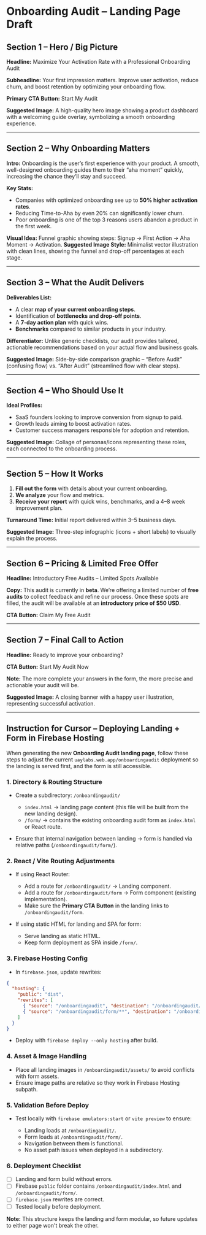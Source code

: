 # Onboarding Audit – Landing Page Draft

## Section 1 – Hero / Big Picture

**Headline:** Maximize Your Activation Rate with a Professional Onboarding Audit

**Subheadline:** Your first impression matters. Improve user activation, reduce churn, and boost retention by optimizing your onboarding flow.

**Primary CTA Button:** Start My Audit

**Suggested Image:** A high-quality hero image showing a product dashboard with a welcoming guide overlay, symbolizing a smooth onboarding experience.

---

## Section 2 – Why Onboarding Matters

**Intro:** Onboarding is the user’s first experience with your product. A smooth, well-designed onboarding guides them to their “aha moment” quickly, increasing the chance they’ll stay and succeed.

**Key Stats:**

* Companies with optimized onboarding see up to **50% higher activation rates**.
* Reducing Time-to-Aha by even 20% can significantly lower churn.
* Poor onboarding is one of the top 3 reasons users abandon a product in the first week.

**Visual Idea:** Funnel graphic showing steps: Signup → First Action → Aha Moment → Activation.
**Suggested Image Style:** Minimalist vector illustration with clean lines, showing the funnel and drop-off percentages at each stage.

---

## Section 3 – What the Audit Delivers

**Deliverables List:**

* A clear **map of your current onboarding steps**.
* Identification of **bottlenecks and drop-off points**.
* A **7-day action plan** with quick wins.
* **Benchmarks** compared to similar products in your industry.

**Differentiator:** Unlike generic checklists, our audit provides tailored, actionable recommendations based on your actual flow and business goals.

**Suggested Image:** Side-by-side comparison graphic – “Before Audit” (confusing flow) vs. “After Audit” (streamlined flow with clear steps).

---

## Section 4 – Who Should Use It

**Ideal Profiles:**

* SaaS founders looking to improve conversion from signup to paid.
* Growth leads aiming to boost activation rates.
* Customer success managers responsible for adoption and retention.

**Suggested Image:** Collage of personas/icons representing these roles, each connected to the onboarding process.

---

## Section 5 – How It Works

1. **Fill out the form** with details about your current onboarding.
2. **We analyze** your flow and metrics.
3. **Receive your report** with quick wins, benchmarks, and a 4–8 week improvement plan.

**Turnaround Time:** Initial report delivered within 3–5 business days.

**Suggested Image:** Three-step infographic (icons + short labels) to visually explain the process.

---

## Section 6 – Pricing & Limited Free Offer

**Headline:** Introductory Free Audits – Limited Spots Available

**Copy:** This audit is currently in **beta**. We’re offering a limited number of **free audits** to collect feedback and refine our process. Once these spots are filled, the audit will be available at an **introductory price of \$50 USD**.

**CTA Button:** Claim My Free Audit

---

## Section 7 – Final Call to Action

**Headline:** Ready to improve your onboarding?

**CTA Button:** Start My Audit Now

**Note:** The more complete your answers in the form, the more precise and actionable your audit will be.

**Suggested Image:** A closing banner with a happy user illustration, representing successful activation.

---

## Instruction for Cursor – Deploying Landing + Form in Firebase Hosting

When generating the new **Onboarding Audit landing page**, follow these steps to adjust the current `uaylabs.web.app/onboardingaudit` deployment so the landing is served first, and the form is still accessible.

### 1. Directory & Routing Structure

* Create a subdirectory: `/onboardingaudit/`

  * `index.html` → landing page content (this file will be built from the new landing design).
  * `/form/` → contains the existing onboarding audit form as `index.html` or React route.
* Ensure that internal navigation between landing → form is handled via relative paths (`/onboardingaudit/form/`).

### 2. React / Vite Routing Adjustments

* If using React Router:

  * Add a route for `/onboardingaudit/` → Landing component.
  * Add a route for `/onboardingaudit/form` → Form component (existing implementation).
  * Make sure the **Primary CTA Button** in the landing links to `/onboardingaudit/form`.
* If using static HTML for landing and SPA for form:

  * Serve landing as static HTML.
  * Keep form deployment as SPA inside `/form/`.

### 3. Firebase Hosting Config

* In `firebase.json`, update rewrites:

```json
{
  "hosting": {
    "public": "dist",
    "rewrites": [
      { "source": "/onboardingaudit", "destination": "/onboardingaudit/index.html" },
      { "source": "/onboardingaudit/form/**", "destination": "/onboardingaudit/form/index.html" }
    ]
  }
}
```

* Deploy with `firebase deploy --only hosting` after build.

### 4. Asset & Image Handling

* Place all landing images in `/onboardingaudit/assets/` to avoid conflicts with form assets.
* Ensure image paths are relative so they work in Firebase Hosting subpath.

### 5. Validation Before Deploy

* Test locally with `firebase emulators:start` or `vite preview` to ensure:

  * Landing loads at `/onboardingaudit/`.
  * Form loads at `/onboardingaudit/form/`.
  * Navigation between them is functional.
  * No asset path issues when deployed in a subdirectory.

### 6. Deployment Checklist

* [ ] Landing and form build without errors.
* [ ] Firebase `public` folder contains `/onboardingaudit/index.html` and `/onboardingaudit/form/`.
* [ ] `firebase.json` rewrites are correct.
* [ ] Tested locally before deployment.

**Note:** This structure keeps the landing and form modular, so future updates to either page won't break the other.
